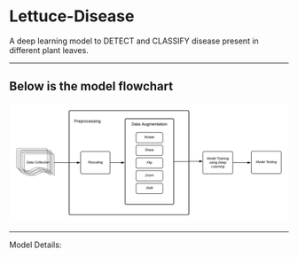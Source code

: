 # Lettuce-Disease
A deep learning model to DETECT and CLASSIFY disease present in different plant leaves.

_____________________________________________________

## Below is the model flowchart
![loading..](/Disease-Detection-Flowchart.png)


____________________________________________________

Model Details: 
